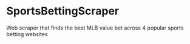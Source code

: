 # SportsBettingScraper
Web scraper that finds the best MLB value bet across 4 popular sports betting websites
